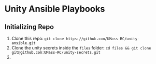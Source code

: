 # Unity Ansible Playbooks

## Initializing Repo

1. Clone this repo: `git clone https://github.com/UMass-RC/unity-ansible.git`
1. Clone the unity secrets inside the `files` folder: `cd files && git clone git@github.com:UMass-RC/unity-secrets.git`
1. 